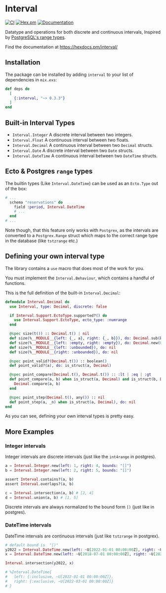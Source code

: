 # Interval

[![CI](https://github.com/tbug/elixir_interval/actions/workflows/ci.yml/badge.svg)](https://github.com/tbug/elixir_interval/actions/workflows/ci.yml)
[![Hex.pm](https://img.shields.io/hexpm/v/interval.svg)](https://hex.pm/packages/interval)
[![Documentation](https://img.shields.io/badge/documentation-gray)](https://hexdocs.pm/interval/)

Datatype and operations for both discrete and continuous intervals,
Inspired by [PostgreSQL's range types](https://www.postgresql.org/docs/current/rangetypes.html).

Find the documentation at https://hexdocs.pm/interval/


## Installation

The package can be installed by adding `interval` to your list of dependencies in `mix.exs`:

```elixir
def deps do
  [
    {:interval, "~> 0.3.3"}
  ]
end
```

## Built-in Interval Types

- `Interval.Integer` A discrete interval between two integers.
- `Interval.Float` A continuous interval between two floats.
- `Interval.Decimal` A continuous interval between two `Decimal` structs.
- `Interval.Date` A discrete interval between two `Date` structs.
- `Interval.DateTime` A continuous interval between two `DateTime` structs.

## Ecto & Postgres `range` types

The builtin types (Like `Interval.DateTime`) can be used as an `Ecto.Type` out
of the box:

```elixir
# ...
  schema "reservations" do
    field :period, Interval.DateTime
    # ...
  end
# ...
```

Note though, that this feature only works with `Postgrex`, as the
intervals are converted to a `Postgrex.Range` struct which maps to the correct
range type in the database (like `tstzrange` etc.)

## Defining your own interval type

The library contains a `use` macro that does most of the work for you.

You must implement the `Interval.Behaviour`, which contains a handful of functions.

This is the full definition of the built-in `Interval.Decimal`:

```elixir
defmodule Interval.Decimal do
  use Interval, type: Decimal, discrete: false

  if Interval.Support.EctoType.supported?() do
    use Interval.Support.EctoType, ecto_type: :numrange
  end

  @spec size(t()) :: Decimal.t() | nil
  def size(%__MODULE__{left: {_, a}, right: {_, b}}), do: Decimal.sub(b, a)
  def size(%__MODULE__{left: :empty, right: :empty}), do: Decimal.new(0)
  def size(%__MODULE__{left: :unbounded}), do: nil
  def size(%__MODULE__{right: :unbounded}), do: nil

  @spec point_valid?(Decimal.t()) :: boolean()
  def point_valid?(a), do: is_struct(a, Decimal)

  @spec point_compare(Decimal.t(), Decimal.t()) :: :lt | :eq | :gt
  def point_compare(a, b) when is_struct(a, Decimal) and is_struct(b, Decimal) do
    Decimal.compare(a, b)
  end

  @spec point_step(Decimal.t(), any()) :: nil
  def point_step(a, _n) when is_struct(a, Decimal), do: nil
end
```

As you can see, defining your own interval types is pretty easy.

## More Examples

### Integer intervals

Integer intervals are discrete intervals (just like the `int4range` in postgres).

```elixir
a = Interval.Integer.new(left: 1, right: 4, bounds: "[]")
b = Interval.Integer.new(left: 2, right: 5, bounds: "[]")

assert Interval.contains?(a, b)
assert Interval.overlaps?(a, b)

c = Interval.intersection(a, b) # [2, 4]
d = Interval.union(a, b) # [1, 5]
```

Discrete intervals are always normalized to the bound form `[)` (just like in postgres).


### DateTime intervals

DateTime intervals are continuous intervals (just like `tstzrange` in postgrex).

```elixir
# default bound is  "[)"
y2022 = Interval.DateTime.new(left: ~U[2022-01-01 00:00:00Z], right: ~U[2023-01-01 00:00:00Z])
x = Interval.DateTime.new(left: ~U[2018-07-01 00:00:00Z], right: ~U[2022-03-01 00:00:00Z])

Interval.intersection(y2022, x)

# %Interval.DateTime{
#   left: {:inclusive, ~U[2022-01-01 00:00:00Z]},
#   right: {:exclusive, ~U[2022-03-01 00:00:00Z]}
# }
```

